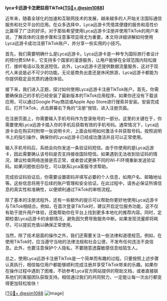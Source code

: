 **lyca卡远游卡怎麽註冊TikTok[[TG💪+ @esim1088](https://t.me/s/esim1088)]**

近年来，随着全球化的加速和互联网技术的发展，越来越多的人开始关注国际通信服务和社交平台的应用。在众多选择中，Lyca远游卡凭借其便捷的服务和高性价比赢得了广泛的好评。对于那些希望使用Lyca远游卡注册并使用TikTok的用户来说，了解具体的注册步骤和注意事项显得尤为重要。本文将详细讲解如何使用Lyca远游卡成功注册TikTok账户，并分享一些实用的小技巧。

首先，我们需要明确什么是Lyca远游卡。Lyca远游卡是一种专为国际旅行者设计的预付费SIM卡，它支持多个国家的漫游服务，让用户能够在全球范围内轻松拨打、接听电话以及发送短信。此外，Lyca远游卡还提供数据流量服务，这对于现代人来说是必不可少的功能。无论是商务出差还是休闲旅游，Lyca远游卡都能为你提供稳定且优质的通信体验。

接下来，我们进入正题，探讨如何使用Lyca远游卡注册TikTok账户。首先，你需要确保自己的手机已经安装了最新版本的TikTok应用程序。如果你还没有下载该应用，可以通过Google Play商店或Apple App Store进行搜索并安装。安装完成后，打开TikTok，点击屏幕右下角的“注册”按钮，进入注册页面。

在注册页面上，你需要输入手机号码作为登录账号的一部分。这里的关键在于，你需要使用Lyca远游卡插入你的手机后获取有效的手机号码。通常情况下，Lyca远游卡会在购买时附带一张说明卡片，上面会标明如何激活卡并获取号码。按照说明书上的指引操作，确保你的Lyca远游卡已经成功激活并且可以正常使用。

输入手机号码后，系统会向你发送一条验证码短信。由于你使用的是Lyca远游卡，因此需要确认该号码是否支持接收国际短信。如果遇到无法收到验证码的情况，建议检查网络连接是否正常，或者尝试更换不同的Wi-Fi环境重新发送验证码。如果问题依旧存在，可以联系Lyca客服寻求帮助。

完成验证码验证后，你需要设置密码并填写必要的个人信息，如用户名、邮箱地址等。这些信息将用于后续的账户管理和安全验证。在此过程中，请务必保证所填信息的真实性和准确性，以便顺利通过TikTok的审核流程。

除了基本的注册流程外，还有一些额外的提示可以帮助你更好地使用Lyca远游卡与TikTok相结合。例如，在首次登录TikTok时，建议开启定位服务功能，这不仅有助于提升用户体验，还能帮助你在平台上找到更多本地化的推荐内容。同时，定期检查Lyca远游卡的余额情况，避免因欠费导致服务中断。如果发现流量即将耗尽，可以提前充值以确保正常使用。

当然，除了技术层面的操作之外，我们还需要关注一些法律和道德规范。例如，在使用TikTok时，应当遵守当地的法律法规和社会公德，不发布任何违法不良信息。此外，也要注意保护个人隐私，不要随意透露敏感信息给陌生人。

总之，使用Lyca远游卡注册TikTok是一个简单而有趣的过程。只要按照上述步骤认真执行，相信每位用户都能够顺利完成注册并享受TikTok带来的乐趣。如果你在操作过程中遇到了困难，不妨参考Lyca官方网站提供的帮助文档，或者直接联系他们的客服团队获取支持。相信通过我们的共同努力，一定能让每一次出行都变得更加轻松愉快！

[[TG💪+ @esim1088](https://t.me/s/esim1088) ![Image](https://i.postimg.cc/4NQfJmqS/Snipaste-2025-05-13-00-14-12.png)]